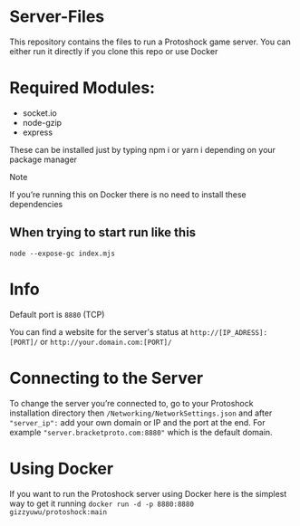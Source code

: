 # Server-Files
This repository contains the files to run a Protoshock game server.
You can either run it directly if  you clone this repo or use Docker

# Required Modules:
- socket.io
- node-gzip
- express
  
These can be installed just by typing npm i or yarn i depending on your package manager

> [!NOTE]
> If you’re running this on Docker there is no need to install these dependencies

## When trying to start run like this
```
node --expose-gc index.mjs
```

# Info
Default port is ``8880`` (TCP)

You can find a website for the server's status at ``http://[IP_ADRESS]:[PORT]/`` or
``http://your.domain.com:[PORT]/``

# Connecting to the Server

To change the server you’re connected to, go to your Protoshock installation directory then ``/Networking/NetworkSettings.json`` and after ``"server_ip":`` add your own domain or IP and the port at the end. For example ``"server.bracketproto.com:8880"`` which is the default domain.

# Using Docker

If you want to run the Protoshock server using Docker here is the simplest way to get it running
``docker run -d -p 8880:8880 gizzyuwu/protoshock:main``
